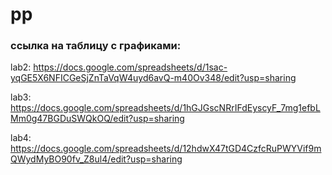 # pp
### ссылка на таблицу с графиками:
lab2: https://docs.google.com/spreadsheets/d/1sac-yqGE5X6NFICGeSjZnTaVqW4uyd6avQ-m40Ov348/edit?usp=sharing

lab3: https://docs.google.com/spreadsheets/d/1hGJGscNRrIFdEyscyF_7mg1efbLMm0g47BGDuSWQkOQ/edit?usp=sharing

lab4: https://docs.google.com/spreadsheets/d/12hdwX47tGD4CzfcRuPWYVif9mQWydMyBO90fv_Z8ul4/edit?usp=sharing
